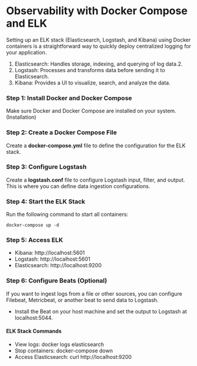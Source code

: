 # Observability with Docker Compose and ELK
Setting up an ELK stack (Elasticsearch, Logstash, and Kibana) using Docker containers is a straightforward way to quickly deploy centralized logging for your application. 

1. Elasticsearch: Handles storage, indexing, and querying of log data.2.
2. Logstash: Processes and transforms data before sending it to Elasticsearch.
3. Kibana: Provides a UI to visualize, search, and analyze the data.

### Step 1: Install Docker and Docker Compose
Make sure Docker and Docker Compose are installed on your system.(Installation)

### Step 2: Create a Docker Compose File
Create a **docker-compose.yml** file to define the configuration for the ELK stack.

### Step 3: Configure Logstash
Create a **logstash.conf** file to configure Logstash input, filter, and output. This is where you can define data ingestion configurations.

### Step 4: Start the ELK Stack
Run the following command to start all containers:
  ```
  docker-compose up -d
  ```
### Step 5: Access ELK
- Kibana: http://localhost:5601
- Logstash: http://localhost:5601
- Elasticsearch: http://localhost:9200

### Step 6: Configure Beats (Optional)
If you want to ingest logs from a file or other sources, you can configure Filebeat, Metricbeat, or another beat to send data to Logstash. 
- Install the Beat on your host machine and set the output to Logstash at localhost:5044.

#### ELK Stack Commands
- View logs: docker logs elasticsearch
- Stop containers: docker-compose down
- Access Elasticsearch: curl http://localhost:9200
